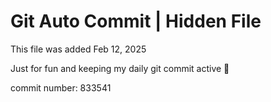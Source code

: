 # Git Auto Commit | Hidden File

This file was added Feb 12, 2025

Just for fun and keeping my daily git commit active 🤪

commit number: 833541

